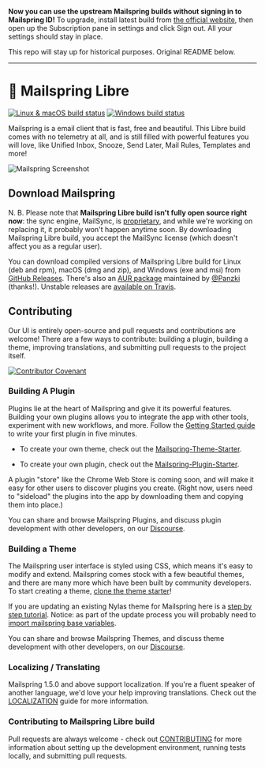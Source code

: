 **Now you can use the upstream Mailspring builds without signing in to Mailspring ID!** To upgrade, install latest build from [the official website](https://getmailspring.com/), then open up the Subscription pane in settings and click Sign out. All your settings should stay in place.

This repo will stay up for historical purposes. Original README below.

---

# 💌 Mailspring Libre

[![Linux & macOS build status](https://img.shields.io/travis/com/notpushkin/Mailspring-Libre?label=linux%20%26%20macos)](https://travis-ci.com/notpushkin/Mailspring-Libre)
[![Windows build status](https://img.shields.io/appveyor/build/notpushkin/Mailspring-Libre/master?label=windows)](https://ci.appveyor.com/project/notpushkin/mailspring-libre)

Mailspring is a email client that is fast, free and beautiful. This Libre build comes with no telemetry at all, and is still filled with powerful features you will love, like Unified Inbox, Snooze, Send Later, Mail Rules, Templates and more!

![Mailspring Screenshot](https://github.com/Foundry376/Mailspring/raw/master/screenshots/hero_graphic_mac%402x.png)

## Download Mailspring

N. B. Please note that **Mailspring Libre build isn't fully open source right now**: the sync engine, MailSync, is [proprietary](https://github.com/notpushkin/Mailspring-Libre/blob/master/LICENSE-mailsync.md), and while we're working on replacing it, it probably won't happen anytime soon. By downloading Mailspring Libre build, you accept the MailSync license (which doesn't affect you as a regular user).

You can download compiled versions of Mailspring Libre build for Linux (deb and rpm), macOS (dmg and zip), and Windows (exe and msi) from [GitHub Releases](https://github.com/notpushkin/Mailspring-Libre/releases/). There's also an [AUR package](https://aur.archlinux.org/packages/mailspring-libre/) maintained by [@Panzki](https://github.com/Panzki) (thanks!). Unstable releases are [available on Travis](https://github.com/notpushkin/Mailspring-Libre/issues/1#issuecomment-581483378).

## Contributing

Our UI is entirely open-source and pull requests and contributions are welcome! There are a few ways to contribute: building a plugin, building a theme, improving translations, and submitting pull requests to the project itself.

[![Contributor Covenant](https://img.shields.io/badge/Contributor%20Covenant-v2.0%20adopted-ff69b4.svg)](code_of_conduct.md)

### Building A Plugin

Plugins lie at the heart of Mailspring and give it its powerful features. Building your own plugins allows you to integrate the app with other tools, experiment with new workflows, and more. Follow the [Getting Started guide](https://Foundry376.github.io/Mailspring/) to write your first plugin in five minutes.

- To create your own theme, check out the [Mailspring-Theme-Starter](https://github.com/Foundry376/Mailspring-Theme-Starter).

- To create your own plugin, check out the [Mailspring-Plugin-Starter](https://github.com/Foundry376/Mailspring-Plugin-Starter).

A plugin "store" like the Chrome Web Store is coming soon, and will make it easy for other users to discover plugins you create. (Right now, users need to "sideload" the plugins into the app by downloading them and copying them into place.)

You can share and browse Mailspring Plugins, and discuss plugin development with other developers, on our
[Discourse](https://community.getmailspring.com/).

### Building a Theme

The Mailspring user interface is styled using CSS, which means it's easy to modify and extend. Mailspring comes stock with a few beautiful themes, and there are many more which have been built by community developers. To start creating a theme, [clone the theme starter](https://github.com/Foundry376/Mailspring-Theme-Starter)!

If you are updating an existing Nylas theme for Mailspring here is a [step by step tutorial](https://foundry376.zendesk.com/hc/en-us/articles/115001918391-How-do-I-update-an-N1-Nylas-Mail-theme-for-Mailspring-). Notice: as part of the update process you will probably need to [import mailspring base variables](https://github.com/Foundry376/Mailspring/issues/326#issuecomment-343757775).

You can share and browse Mailspring Themes, and discuss theme development with other developers, on our
[Discourse](https://community.getmailspring.com/).

### Localizing / Translating

Mailspring 1.5.0 and above support localization. If you're a fluent speaker of another language, we'd love your help improving translations. Check out the [LOCALIZATION](https://github.com/notpushkin/Mailspring-Libre/blob/master/LOCALIZATION.md) guide for more information.

### Contributing to Mailspring Libre build

Pull requests are always welcome - check out [CONTRIBUTING](https://github.com/notpushkin/Mailspring-Libre/blob/master/CONTRIBUTING.md) for more information about setting up the development environment, running tests locally, and submitting pull requests.
